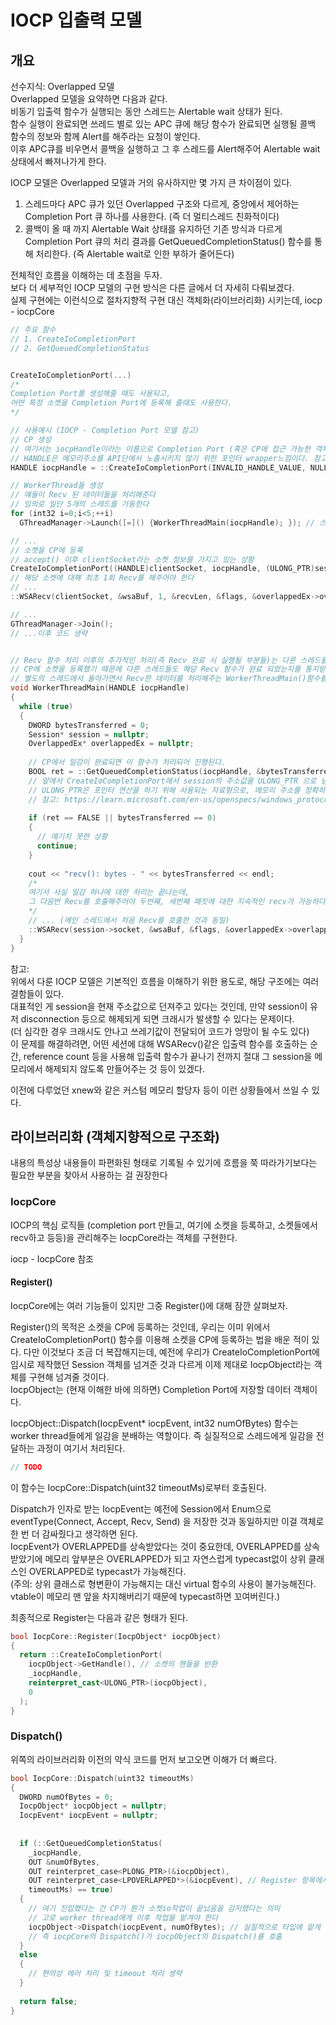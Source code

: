 # IOCP 입출력 모델
## 개요
선수지식: Overlapped 모델  
Overlapped 모델을 요약하면 다음과 같다.  
비동기 입출력 함수가 실행되는 동안 스레드는 Alertable wait 상태가 된다.  
함수 실행이 완료되면 쓰레드 별로 있는 APC 큐에 해당 함수가 완료되면 실행될 콜백 함수의 정보와 함께 Alert를 해주라는 요청이 쌓인다.  
이후 APC큐를 비우면서 콜백을 실행하고 그 후 스레드를 Alert해주어 Alertable wait 상태에서 빠져나가게 한다.  

IOCP 모델은 Overlapped 모델과 거의 유사하지만 몇 가지 큰 차이점이 있다.  
1) 스레드마다 APC 큐가 있던 Overlapped 구조와 다르게, 중앙에서 제어하는 Completion Port 큐 하나를 사용한다. (즉 더 멀티스레드 친화적이다)  
2) 콜백이 올 때 까지 Alertable Wait 상태를 유지하던 기존 방식과 다르게 Completion Port 큐의 처리 결과를 GetQueuedCompletionStatus() 함수를 통해 처리한다. (즉 Alertable wait로 인한 부하가 줄어든다)   

전체적인 흐름을 이해하는 데 초점을 두자.  
보다 더 세부적인 IOCP 모델의 구현 방식은 다른 글에서 더 자세히 다뤄보겠다.  
실제 구현에는 이런식으로 절차지향적 구현 대신 객체화(라이브러리화) 시키는데, iocp - iocpCore 

```c++
// 주요 함수
// 1. CreateIoCompletionPort
// 2. GetQueuedCompletionStatus


CreateIoCompletionPort(...)
/*
Completion Port를 생성해줄 때도 사용되고,
어떤 특정 소켓을 Completion Port에 등록해 줄때도 사용한다.
*/

// 사용예시 (IOCP - Completion Port 모델 참고)
// CP 생성
// 여기서는 iocpHandle이라는 이름으로 Completion Port (혹은 CP에 접근 가능한 객체)를 생성중이다. 편의상 일단 iocpHandle = CP라고 이해하고 넘어가자.  
// HANDLE은 메모리주소를 API단에서 노출시키지 않기 위한 포인터 wrapper느낌이다. 참고: https://stackoverflow.com/questions/902967/what-is-a-windows-handle  
HANDLE iocpHandle = ::CreateIoCompletionPort(INVALID_HANDLE_VALUE, NULL, 0, 0);

// WorkerThread들 생성
// 얘들이 Recv 된 데이터들을 처리해준다
// 임의로 일단 5개의 스레드를 가동한다
for (int32 i=0;i<5;++i)
  GThreadManager->Launch([=]() {WorkerThreadMain(iocpHandle); }); // 스레드를 관리해주는 커스텀 스레드매니저 (구현내용은 생략한다 iocp 참고, 그냥 여기서는 스레드를 만들어주는구나 정도로만 넘어가자)

// ...
// 소켓을 CP에 등록
// accept() 이후 clientSocket라는 소켓 정보를 가지고 있는 상황
CreateIoCompletionPort((HANDLE)clientSocket, iocpHandle, (ULONG_PTR)session/*session의 메모리 주소값*/, 0);
// 해당 소켓에 대해 최초 1회 Recv를 해주어야 한다
// ...
::WSARecv(clientSocket, &wsaBuf, 1, &recvLen, &flags, &overlappedEx->overlapped, NULL);

// ...
GThreadManager->Join();
// ...이후 코드 생략


// Recv 함수 처리 이후의 추가적인 처리(즉 Recv 완료 시 실행될 부분들)는 다른 스레드를 생성해 거기서 처리한다. 
// CP에 소켓을 등록했기 때문에 다른 스레드들도 해당 Recv 함수가 완료 되었는지를 통지받을 수 있기 때문에 가능한 방식이다.
// 별도의 스레드에서 돌아가면서 Recv한 데이터를 처리해주는 WorkerThreadMain()함수를 살펴보자.  
void WorkerThreadMain(HANDLE iocpHandle)
{
  while (true)
  {
    DWORD bytesTransferred = 0;
    Session* session = nullptr;
    OverlappedEx* overlappedEx = nullptr;
    
    // CP에서 일감이 완료되면 이 함수가 처리되어 진행된다.
    BOOL ret = ::GetQueuedCompletionStatus(iocpHandle, &bytesTransferred, (ULONG_PTR)&session, (LPOVERLAPPED*)&overlappedEx, INFINITE); 
    // 앞에서 CreateIoCompletionPort에서 session의 주소값을 ULONG_PTR 으로 넘겼었는데, 이 주소값을 이용해 session을 이 스레드에서 복원시켜준다.  
    // ULONG_PTR은 포인터 연산을 하기 위해 사용되는 자료형으로, 메모리 주소를 정확하게 specify하기 위해 포인터 객체를 ULONG_PTR로 typecast하는 것 같다
    // 참고: https://learn.microsoft.com/en-us/openspecs/windows_protocols/ms-dtyp/21eec394-630d-49ed-8b4a-ab74a1614611
    
    if (ret == FALSE || bytesTransferred == 0)
    {
      // 예기치 못한 상황
      continue;
    }
    
    cout << "recv(): bytes - " << bytesTransferred << endl;
    /*
    여기서 사실 일감 하나에 대한 처리는 끝나는데,
    그 다음번 Recv를 호출해주어야 두번째, 세번째 패킷에 대한 지속적인 recv가 가능하다.
    */
    // ... (메인 스레드에서 처음 Recv를 호출한 것과 동일)
    ::WSARecv(session->socket, &wsaBuf, &flags, &overlappedEx->overlapped, NULL); // 재호출
  }
}
```  

참고:  
위에서 다룬 IOCP 모델은 기본적인 흐름을 이해하기 위한 용도로, 해당 구조에는 여러 결함들이 있다.  
대표적인 게 session을 현재 주소값으로 던져주고 있다는 것인데, 만약 session이 유저 disconnection 등으로 해제되게 되면 크래시가 발생할 수 있다는 문제이다.  
(더 심각한 경우 크래시도 안나고 쓰레기값이 전달되어 코드가 엉망이 될 수도 있다)  
이 문제를 해결하려면, 어떤 세션에 대해 WSARecv()같은 입출력 함수를 호출하는 순간, reference count 등을 사용해 입출력 함수가 끝나기 전까지 절대 그 session을 메모리에서 해제되지 않도록 만들어주는 것 등이 있겠다.  

이전에 다루었던 xnew와 같은 커스텀 메모리 할당자 등이 이런 상황들에서 쓰일 수 있다.  

## 라이브러리화 (객체지향적으로 구조화)
내용의 특성상 내용들이 파편화된 형태로 기록될 수 있기에 흐름을 쭉 따라가기보다는 필요한 부분을 찾아서 사용하는 걸 권장한다

### IocpCore
IOCP의 핵심 로직들 (completion port 만들고, 여기에 소켓을 등록하고, 소켓들에서 recv하고 등등)을 관리해주는 IocpCore라는 객체를 구현한다.

iocp - IocpCore 참조

#### Register()
IocpCore에는 여러 기능들이 있지만 그중 Register()에 대해 잠깐 살펴보자.  

Register()의 목적은 소켓을 CP에 등록하는 것인데, 우리는 이미 위에서 CreateIoCompletionPort() 함수를 이용해 소켓을 CP에 등록하는 법을 배운 적이 있다. 다만 이것보다 조금 더 복잡해지는데, 예전에 우리가 CreateIoCompletionPort에 임시로 제작했던 Session 객체를 넘겨준 것과 다르게 이제 제대로 IocpObject라는 객체를 구현해 넘겨줄 것이다.  
IocpObject는 (현재 이해한 바에 의하면) Completion Port에 저장할 데이터 객체이다.  

IocpObject::Dispatch(IocpEvent* iocpEvent, int32 numOfBytes) 함수는 worker thread들에게 일감을 분배하는 역할이다. 즉 실질적으로 스레드에게 일감을 전달하는 과정이 여기서 처리된다.
```c++
// TODO
```
이 함수는 IocpCore::Dispatch(uint32 timeoutMs)로부터 호출된다.

Dispatch가 인자로 받는 IocpEvent는 예전에 Session에서 Enum으로 eventType(Connect, Accept, Recv, Send) 을 저장한 것과 동일하지만 이걸 객체로 한 번 더 감싸줬다고 생각하면 된다.  
IocpEvent가 OVERLAPPED를 상속받았다는 것이 중요한데, OVERLAPPED를 상속받았기에 메모리 앞부분은 OVERLAPPED가 되고 자연스럽게 typecast없이 상위 클래스인 OVERLAPPED로 typecast가 가능해진다.  
(주의: 상위 클래스로 형변환이 가능해지는 대신 virtual 함수의 사용이 불가능해진다. vtable이 메모리 맨 앞을 차지해버리기 때문에 typecast하면 꼬여버린다.)

최종적으로 Register는 다음과 같은 형태가 된다.
```c++
bool IocpCore::Register(IocpObject* iocpObject)
{
  return ::CreateIoCompletionPort(
    iocpObject->GetHandle(), // 소켓의 핸들을 반환
    _iocpHandle,
    reinterpret_cast<ULONG_PTR>(iocpObject),
    0
  );
}
```

### Dispatch()
위쪽의 라이브러리화 이전의 약식 코드를 먼저 보고오면 이해가 더 빠르다.

```c++
bool IocpCore::Dispatch(uint32 timeoutMs)
{
  DWORD numOfBytes = 0;
  IocpObject* iocpObject = nullptr;
  IocpEvent* iocpEvent = nullptr;
  
  
  if (::GetQueuedCompletionStatus(
    _iocpHandle, 
    OUT &numOfBytes, 
    OUT reinterpret_case<PLONG_PTR>(&iocpObject), 
    OUT reinterpret_case<LPOVERLAPPED*>(&iocpEvent), // Register 항목에서 언급했듯이 iocpEvent는 상위 클래스인 OVERLAPPED로 typecast가 가능하다
    timeoutMs) == true)
  {
    // 여기 진입했다는 건 CP가 뭔가 소켓io작업이 끝났음을 감지했다는 의미
    // 고로 worker thread에게 이후 작업을 맡겨야 한다
    iocpObject->Dispatch(iocpEvent, numOfBytes); // 실질적으로 타입에 맡게 스레드에게 작업을 맡기는 과정이 여기서 처리된다
    // 즉 iocpCore의 Dispatch()가 iocpObject의 Dispatch()를 호출
  }
  else
  {
    // 편의상 에러 처리 및 timeout 처리 생략
  }
  
  return false;
}
```


